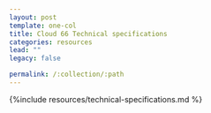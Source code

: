 ```yaml
---
layout: post
template: one-col
title: Cloud 66 Technical specifications
categories: resources
lead: ""
legacy: false

permalink: /:collection/:path
---
```



{%include resources/technical-specifications.md %}
